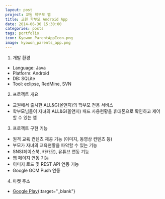 ```yaml
---
layout: post
project: 교원 학부모 앱
title: 교원 학부모 Android App
date: 2014-06-30 15:30:00 
categories: posts 
tags: portfolio
icon: Kyowon_ParentAppIcon.png
image: kyowon_parents_app.png
---
```


1) 개발 환경  
 - Language: Java  
 - Platform: Android  
 - DB: SQLite  
 - Tool: eclipse, RedMine, SVN  

2) 프로젝트 개요  
 - 교원에서 출시한 ALL&G(올앤지)의 학부모 전용 서비스  
 - 학부모님들이 자녀의 ALL&G(올앤지) 패드 사용현황을 휴대폰으로 확인하고 제어할 수 있는 앱  

3) 프로젝트 구현 기능  
 - 원격 교육 컨텐츠 제공 기능 (이미지, 동영상 컨텐츠 등)  
 - 부모가 자녀의 교육현황을 파악할 수 있는 기능  
 - SNS(페이스북, 카카오), 유튜브 연동 기능  
 - 웹 페이지 연동 기능  
 - 이미지 로드 및 REST API 연동 기능  
 - Google GCM Push 연동  

4) 마켓 주소  
 - [Google Play](https://play.google.com/store/apps/details?id=kr.co.kyowon.kyowonparentapp&hl=ko){:target="_blank"}  